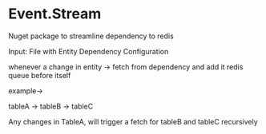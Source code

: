 # Event.Stream
Nuget package to streamline dependency to redis


Input:
File with Entity Dependency Configuration

whenever a change in entity -> fetch from dependency and add it redis queue before itself



example->

tableA -> tableB -> tableC


Any changes in TableA, will trigger a fetch for tableB and tableC recursively


